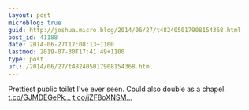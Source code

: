```yaml
---
layout: post
microblog: true
guid: http://joshua.micro.blog/2014/06/27/t482405017908154368.html
post_id: 41188
date: 2014-06-27T17:08:13+1100
lastmod: 2019-07-30T17:41:49+1100
type: post
url: /2014/06/27/t482405017908154368.html
---
```

Prettiest public toilet I've ever seen. Could also double as a chapel. [t.co/GJMDEGePk...](http://t.co/GJMDEGePk8) [t.co/jZF8oXNSM...](http://t.co/jZF8oXNSMF)
